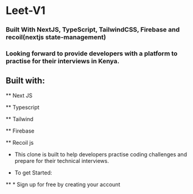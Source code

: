 # Leet-V1

### Built With NextJS, TypeScript, TailwindCSS, Firebase and recoil(nextjs state-management)

### Looking forward to provide developers with a platform to practise for their interviews in Kenya.

## Built with:

** Next JS

** Typescript

** Tailwind

** Firebase

**  Recoil js

* This clone is built to help developers practise coding challenges and prepare for their technical interviews. 

* To get Started:

** * Sign up for free by creating your account
